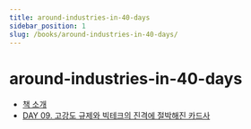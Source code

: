 ```yaml
---
title: around-industries-in-40-days
sidebar_position: 1
slug: /books/around-industries-in-40-days/
---
```


# around-industries-in-40-days

- [책 소개](introduction.md)
- [DAY 09. 고강도 규제와 빅테크의 진격에 절박해진 카드사](09.md)
